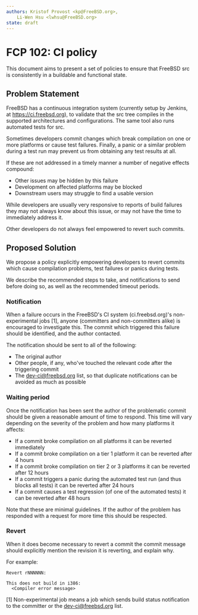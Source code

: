 ```yaml
---
authors: Kristof Provost <kp@FreeBSD.org>,
    Li-Wen Hsu <lwhsu@FreeBSD.org>
state: draft
---
```


# FCP 102: CI policy

This document aims to present a set of policies to ensure that FreeBSD src is
consistently in a buildable and functional state.

## Problem Statement

FreeBSD has a continuous integration system (currently setup by Jenkins, at
https://ci.freebsd.org), to validate that the src tree compiles in the
supported architectures and configurations.  The same tool also runs automated
tests for src.

Sometimes developers commit changes which break compilation on one or more
platforms or cause test failures.  Finally, a panic or a similar problem during
a test run may prevent us from obtaining any test results at all.

If these are not addressed in a timely manner a number of negative effects
compound:

 - Other issues may be hidden by this failure
 - Development on affected platforms may be blocked
 - Downstream users may struggle to find a usable version

While developers are usually very responsive to reports of build failures they
may not always know about this issue, or may not have the time to immediately
address it.

Other developers do not always feel empowered to revert such commits.

## Proposed Solution

We propose a policy explicitly empowering developers to revert commits which
cause compilation problems, test failures or panics during tests.

We describe the recommended steps to take, and notifications to send before
doing so, as well as the recommended timeout periods.

### Notification

When a failure occurs in the FreeBSD's CI system (ci.freebsd.org)'s
non-experimental jobs [1], anyone (committers and non-committers alike) is
encouraged to investigate this. The commit which triggered this failure should
be identified, and the author contacted.

The notification should be sent to all of the following:
 - The original author
 - Other people, if any, who've touched the relevant code after the triggering
   commit
 - The dev-ci@freebsd.org list, so that duplicate notifications can be avoided
   as much as possible

### Waiting period

Once the notification has been sent the author of the problematic commit should
be given a reasonable amount of time to respond.
This time will vary depending on the severity of the problem and how many
platforms it affects:

 - If a commit broke compilation on all platforms it can be reverted
   immediately
 - If a commit broke compilation on a tier 1 platform it can be reverted after
   4 hours
 - If a commit broke compilation on tier 2 or 3 platforms it can be reverted
   after 12 hours
 - If a commit triggers a panic during the automated test run (and thus blocks
   all tests) it can be reverted after 24 hours
 - If a commit causes a test regression (of one of the automated tests) it can
   be reverted after 48 hours

Note that these are minimal guidelines. If the author of the problem has
responded with a request for more time this should be respected.

### Revert

When it does become necessary to revert a commit the commit message should
explicitly mention the revision it is reverting, and explain why.

For example:

    Revert rNNNNNN:

    This does not build in i386:
      <Compiler error message>

[1] Non-experimental job means a job which sends build status notification to
    the committer or the dev-ci@freebsd.org list.
